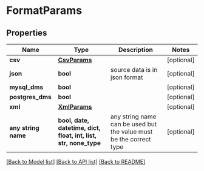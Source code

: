 # FormatParams


## Properties
Name | Type | Description | Notes
------------ | ------------- | ------------- | -------------
**csv** | [**CsvParams**](CsvParams.md) |  | [optional] 
**json** | **bool** | source data is in json format | [optional] 
**mysql_dms** | **bool** |  | [optional] 
**postgres_dms** | **bool** |  | [optional] 
**xml** | [**XmlParams**](XmlParams.md) |  | [optional] 
**any string name** | **bool, date, datetime, dict, float, int, list, str, none_type** | any string name can be used but the value must be the correct type | [optional]

[[Back to Model list]](../README.md#documentation-for-models) [[Back to API list]](../README.md#documentation-for-api-endpoints) [[Back to README]](../README.md)


